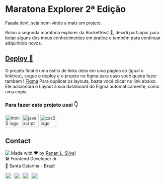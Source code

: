 # Maratona Explorer 2ª Edição

Faaala dev!, seja bem-vindo a mais um projeto.

Rolou a segunda maratona explorer da RocketSeat 🚀, decidi participar para botar alguns dos meus conhecimentos em pratica e também para continuar adquirindo novos.

## <a href="https://renyzeraa.github.io/linktree-model/" > Deploy 🛫 </a>

O projeto final é uma estilo de links úteis em uma página só (igual o linktree), segue o deploy e o projeto no figma para caso você queira fazer tambem !
[Figma](<https://www.figma.com/file/45FqzDptrahgTIZ8zLlSoY/Rocket-Links---Maratona-Explorer-2.0-(Community)-(Copy)>)
Para duplicar os layouts, basta você clicar no link abaixo.
Ele adicionará o Layout à sua dashboard do Figma automaticamente, como uma cópia.

### Para fazer este projeto usei 👇
<span>
  <img src="https://cdn.jsdelivr.net/gh/devicons/devicon/icons/html5/html5-original.svg" height="40" width="52" alt="html5 logo"  />
  <img src="https://cdn.jsdelivr.net/gh/devicons/devicon/icons/javascript/javascript-original.svg" height="40" width="52" alt="javascript logo"  />
  <img src="https://cdn.jsdelivr.net/gh/devicons/devicon/icons/css3/css3-original.svg" height="40" width="52" alt="css3 logo"  />
</span>

## Contact

<img align="left" src="https://avatars.githubusercontent.com/renyzeraa?size=100">

Made with ❤️ by [Renan L. Silva](https://github.com/renyzeraa)! <br>
🛠 Frontend Developer Jr. <br>
📍 Santa Catarina - Brazil <br>

<a href="https://www.linkedin.com/in/renyzeraa" target="_blank"><img src="https://img.shields.io/badge/LinkedIn-0077B5?style=flat&logo=linkedin&logoColor=white" alt="LinkedIn Badge" height="20"></a>&nbsp;
<a href="mailto:renansilvaytb@gmail.com" target="_blank"><img src="https://img.shields.io/badge/Gmail-D14836?style=flat&logo=gmail&logoColor=white" alt="Gmail Badge" height="20"></a>&nbsp;
<a href="#"><img src="https://img.shields.io/badge/Discord-%237289DA.svg?logo=discord&logoColor=white" title="renan_s#7826" alt="Discord Badge" height="20"></a>&nbsp;
<a href="https://www.github.com/renyzeraa" target="_blank"><img src="https://img.shields.io/badge/GitHub-100000?style=flat&logo=github&logoColor=white" alt="GitHub Badge" height="20"></a>&nbsp;

<br clear="left"/>

